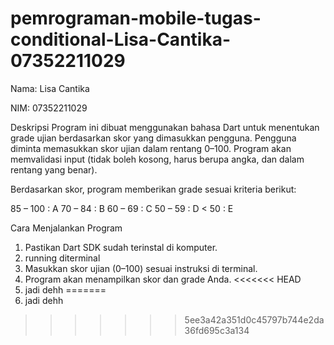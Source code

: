 # pemrograman-mobile-tugas-conditional-Lisa-Cantika-07352211029
Nama: Lisa Cantika

NIM: 07352211029

Deskripsi 
Program ini dibuat menggunakan bahasa Dart untuk menentukan grade ujian berdasarkan skor yang dimasukkan pengguna. Pengguna diminta memasukkan skor ujian dalam rentang 0–100. Program akan memvalidasi input (tidak boleh kosong, harus berupa angka, dan dalam rentang yang benar).

Berdasarkan skor, program memberikan grade sesuai kriteria berikut:

85 – 100 : A
70 – 84 : B
60 – 69 : C
50 – 59 : D
< 50 : E

Cara Menjalankan Program

1. Pastikan Dart SDK sudah terinstal di komputer.
2. running diterminal
3. Masukkan skor ujian (0–100) sesuai instruksi di terminal.
4. Program akan menampilkan skor dan grade Anda.
<<<<<<< HEAD
5. jadi dehh
=======
5. jadi dehh
>>>>>>> 5ee3a42a351d0c45797b744e2da36fd695c3a134
